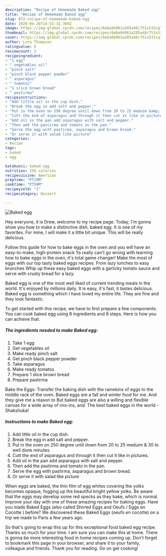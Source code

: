 ```yaml
---
description: "Recipe of Homemade Baked egg"
title: "Recipe of Homemade Baked egg"
slug: 872-recipe-of-homemade-baked-egg
date: 2020-04-26T14:53:32.360Z
image: https://img-global.cpcdn.com/recipes/6e6a04961a285a48/751x532cq70/baked-egg-recipe-main-photo.jpg
thumbnail: https://img-global.cpcdn.com/recipes/6e6a04961a285a48/751x532cq70/baked-egg-recipe-main-photo.jpg
cover: https://img-global.cpcdn.com/recipes/6e6a04961a285a48/751x532cq70/baked-egg-recipe-main-photo.jpg
author: Lura Thompson
ratingvalue: 5
reviewcount: 3
recipeingredient:
- "1 egg"
- " vegetables oil"
- "pinch salt"
- "pinch black pepper powder"
- " asparagus"
- " tomatos"
- "1 slice brown bread"
- " pastirma"
recipeinstructions:
- "Add little oil in the cup dish."
- "Break the egg in add salt and pepper."
- "Put in the oven on 250 degree until down from 20 to 25 meduim &amp; 30 to well done minutes"
- "Cutt the end of asparagus and through it then cut it like in pictures."
- "Add oil in the pan add asparagus with salt and pepper."
- "Then add the pastirma and tomato in the pan."
- "Serve the egg with pastirma, asparagus and brown bread."
- "Or serve it with salad like picture"
categories:
- Recipe
tags:
- baked
- egg

katakunci: baked egg 
nutrition: 256 calories
recipecuisine: American
preptime: "PT19M"
cooktime: "PT59M"
recipeyield: "1"
recipecategory: Dessert

---
```



![Baked egg](https://img-global.cpcdn.com/recipes/6e6a04961a285a48/751x532cq70/baked-egg-recipe-main-photo.jpg)

Hey everyone, it is Drew, welcome to my recipe page. Today, I'm gonna show you how to make a distinctive dish, baked egg. It is one of my favorites. For mine, I will make it a little bit unique. This will be really delicious.

Follow this guide for how to bake eggs in the oven and you will have an easy-to-make, high-protein snack Ya really can&#39;t go wrong with learning how to bake eggs in the oven, it&#39;s total game changer! Make the most of eggs with our top tasty baked eggs recipes. From lazy lunches to easy brunches Whip up these easy baked eggs with a garlicky tomato sauce and serve with crusty bread for a lazy.

Baked egg is one of the most well liked of current trending meals in the world. It's enjoyed by millions daily. It is easy, it's fast, it tastes delicious. Baked egg is something which I have loved my entire life. They are fine and they look fantastic.


To get started with this recipe, we have to first prepare a few components. You can cook baked egg using 8 ingredients and 8 steps. Here is how you can achieve that.

<!--inarticleads1-->

##### The ingredients needed to make Baked egg:

1. Take 1 egg
1. Get  vegetables oil
1. Make ready pinch salt
1. Get pinch black pepper powder
1. Take  asparagus
1. Make ready  tomatos
1. Prepare 1 slice brown bread
1. Prepare  pastirma


Bake the Eggs: Transfer the baking dish with the ramekins of eggs to the middle rack of the oven. Baked eggs are a fall and winter food for me. And they give me a reason to But baked eggs are also a willing and flexible canvas for a wide array of mix-ins, and. The best baked eggs in the world - Shakshuka! 

<!--inarticleads2-->

##### Instructions to make Baked egg:

1. Add little oil in the cup dish.
1. Break the egg in add salt and pepper.
1. Put in the oven on 250 degree until down from 20 to 25 meduim &amp; 30 to well done minutes
1. Cutt the end of asparagus and through it then cut it like in pictures.
1. Add oil in the pan add asparagus with salt and pepper.
1. Then add the pastirma and tomato in the pan.
1. Serve the egg with pastirma, asparagus and brown bread.
1. Or serve it with salad like picture


When eggs are baked, the thin film of egg whites covering the yolks becomes opaque, fogging up the beautiful bright yellow yolks. Be aware that the eggs may develop some red specks as they bake, which is normal. Improve your day with one of these amazing recipes for baking eggs. Have you made Baked Eggs (also called Shirred Eggs and Oeufs / Eggs en Cocotte ) before? We discovered these Baked Eggs (oeufs en cocotte) on a trip we made to Paris a few years ago. 

So that's going to wrap this up for this exceptional food baked egg recipe. Thanks so much for your time. I am sure you can make this at home. There is gonna be more interesting food in home recipes coming up. Don't forget to bookmark this page in your browser, and share it to your family, colleague and friends. Thank you for reading. Go on get cooking!
